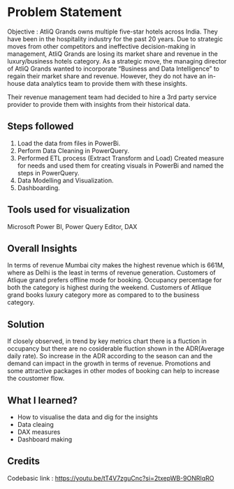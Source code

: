 
# Problem Statement

Objective : AtliQ Grands owns multiple five-star hotels across India. They have been in the hospitality industry for the past 20 years. Due to strategic moves from other competitors and ineffective decision-making in management, AtliQ Grands are losing its market share and revenue in the luxury/business hotels category. As a strategic move, the managing director of AtliQ Grands wanted to incorporate “Business and Data Intelligence” to regain their market share and revenue. However, they do not have an in-house data analytics team to provide them with these insights.

Their revenue management team had decided to hire a 3rd party service provider to provide them with insights from their historical data.




## Steps followed

1. Load the data from files in PowerBi.
2. Perform Data Cleaning in PowerQuery.
3. Performed ETL process (Extract Transform and Load) Created measure for needs and used them for creating visuals in PowerBi and named the steps in PowerQuery.
4. Data Modelling and Visualization.
5. Dashboarding.
## Tools used for visualization
Microsoft Power BI, Power Query Editor, DAX
## Overall Insights

In terms of revenue Mumbai city makes the highest revenue which is 661M, where as Delhi is the least in terms of revenue generation.
Customers of Atlique grand prefers offline mode for booking.
Occupancy percentage for both the category is highest during the weekend.
Customers of Atlique grand books luxury category more as compared to to the business category.
## Solution
If closely observed, in trend by key metrics chart there is a fluction in occupancy but there are no cosiderable fluction shown in the ADR(Average daily rate). So increase in the ADR according to the season can and the demand can impact in the growth in terms of revenue. Promotions and some attractive packages in other modes of booking can help to increase the coustomer flow.

## What I learned?
- How to visualise the data and dig for the insights
- Data cleaing
- DAX measures
- Dashboard making

## Credits 
Codebasic
link : https://youtu.be/tT4V7zguCnc?si=2txepWB-9ONRIqRO




